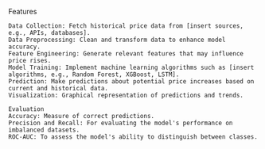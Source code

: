 Features

    Data Collection: Fetch historical price data from [insert sources, e.g., APIs, databases].
    Data Preprocessing: Clean and transform data to enhance model accuracy.
    Feature Engineering: Generate relevant features that may influence price rises.
    Model Training: Implement machine learning algorithms such as [insert algorithms, e.g., Random Forest, XGBoost, LSTM].
    Prediction: Make predictions about potential price increases based on current and historical data.
    Visualization: Graphical representation of predictions and trends.

    Evaluation
    Accuracy: Measure of correct predictions.
    Precision and Recall: For evaluating the model's performance on imbalanced datasets.
    ROC-AUC: To assess the model's ability to distinguish between classes.

